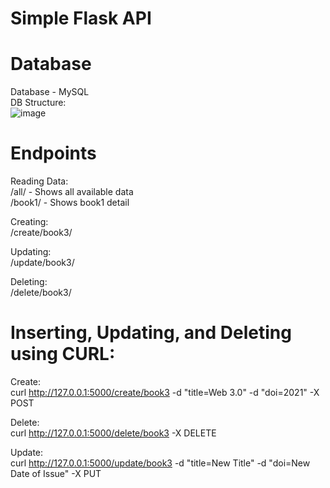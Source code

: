 # Simple Flask API

# Database
Database - MySQL
<br>DB Structure:
<br>
![image](https://user-images.githubusercontent.com/54971497/226119862-e97f040f-063b-4226-9ef4-d5b685db0bc6.png)
<br>
# Endpoints
Reading Data:<br>
/all/ - Shows all available data<br>
/book1/ - Shows book1 detail<br>

Creating:<br>
/create/book3/<br>

Updating:<br>
/update/book3/<br>

Deleting:<br>
/delete/book3/<br>

# Inserting, Updating, and Deleting using CURL:
Create:<br>
curl http://127.0.0.1:5000/create/book3 -d "title=Web 3.0" -d "doi=2021" -X POST<br>

Delete:<br>
curl http://127.0.0.1:5000/delete/book3 -X DELETE<br>

Update:<br>
curl http://127.0.0.1:5000/update/book3 -d "title=New Title" -d "doi=New Date of Issue" -X PUT
